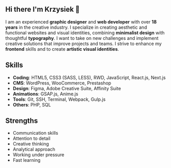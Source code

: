 ## Hi there I'm Krzysiek 👋 

I am an experienced **graphic designer** and **web developer** with over **18 years** in the creative industry. I specialize in creating aesthetic and functional websites and visual identities, combining **minimalist design** with thoughtful **typography**.
I want to take on new challenges and implement creative solutions that improve projects and teams. I strive to enhance my **frontend** skills and to create **artistic visual identities**.

## Skills

- **Coding**: HTML5, CSS3 (SASS, LESS), RWD, JavaScript, React.js, Next.js
- **CMS**: WordPress, WooCommerce, Prestashop
- **Design**: Figma, Adobe Creative Suite, Affinity Suite
- **Animations**: GSAP.js, Anime.js
- **Tools**: Git, SSH, Terminal, Webpack, Gulp.js
- **Others**: PHP, SQL

## Strengths

- Communication skills
- Attention to detail
- Creative thinking
- Analytical approach
- Working under pressure
- Fast learning
